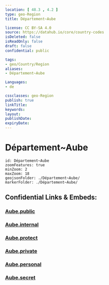 ```yaml
---
location: [ 48.3 , 4.2 ] 
type: geo-Region
title: Département~Aube

license: CC BY-SA 4.0
source: https://datahub.io/core/country-codes
isDeleted: false
isReadOnly: false
draft: false
confidential: public

tags:
- geo/Country/Region
aliases:
- Département~Aube

Languages:
- de

cssclasses: geo-Region
publish: true
linkTitle: 
keywords: 
layout: 
publishDate: 
expiryDate: 
---
```


# Département~Aube

```leaflet
id: Département~Aube
zoomFeatures: true 
minZoom: 2 
maxZoom: 18
geojsonFolder: ./Département~Aube/
markerFolder: ./Département~Aube/
```


## Confidential Links & Embeds: 

### [Aube.public](/_public/\Earth\Continent\Europe\Europe~West\France\regions~France\Grand_Est\departments~Grand_EstAube.public.md) 

### [Aube.internal](/_internal/\Earth\Continent\Europe\Europe~West\France\regions~France\Grand_Est\departments~Grand_EstAube.internal.md) 

### [Aube.protect](/_protect/\Earth\Continent\Europe\Europe~West\France\regions~France\Grand_Est\departments~Grand_EstAube.protect.md) 

### [Aube.private](/_private/\Earth\Continent\Europe\Europe~West\France\regions~France\Grand_Est\departments~Grand_EstAube.private.md) 

### [Aube.personal](/_personal/\Earth\Continent\Europe\Europe~West\France\regions~France\Grand_Est\departments~Grand_EstAube.personal.md) 

### [Aube.secret](/_secret/\Earth\Continent\Europe\Europe~West\France\regions~France\Grand_Est\departments~Grand_EstAube.secret.md)

